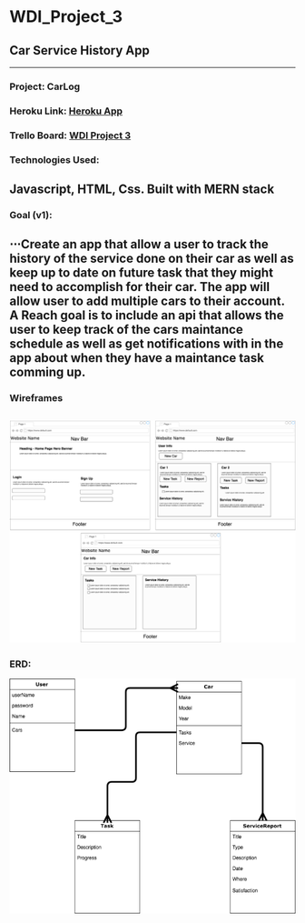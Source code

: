 # WDI_Project_3
Car Service History App
---
---
### Project: CarLog
### Heroku Link: [Heroku App](https://mears-car-service.herokuapp.com/)
### Trello Board: [WDI Project 3](https://trello.com/b/aDd1W78I/project-3)
### Technologies Used:
Javascript, HTML, Css. Built with MERN stack
---
### Goal (v1): 

⋅⋅⋅Create an app that allow a user to track the history of the service done on their car as well as keep up to date on future task that they might need to accomplish for their car. The app will allow user to add multiple cars to their account. A Reach goal is to include an api that allows the user to keep track of the cars maintance schedule as well as get notifications with in the app about when they have a maintance task comming up.
---
### Wireframes
![Wireframes](Wireframes.png)
---
### ERD:
![ERD](ERD.png)
